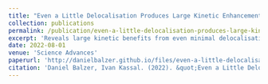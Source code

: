```yaml
---
title: "Even a Little Delocalisation Produces Large Kinetic Enhancements of Charge-Separation Efficiency in Organic Photovoltaics"
collection: publications
permalink: /publication/even-a-little-delocalisation-produces-large-kinetic-enhancements-of-charge-separation-efficiency-in-organic-photovoltaics
excerpt: 'Reveals large kinetic benefits from even minimal delocalisation in organic photovoltaics.'
date: 2022-08-01
venue: 'Science Advances'
paperurl: 'http://danielbalzer.github.io/files/even-a-little-delocalisation-produces-large-kinetic-enhancements-of-charge-separation-efficiency-in-organic-photovoltaics.pdf'
citation: 'Daniel Balzer, Ivan Kassal. (2022). &quot;Even a Little Delocalisation Produces Large Kinetic Enhancements of Charge-Separation Efficiency in Organic Photovoltaics.&quot; <i>Science Advances</i>.'
---
```

